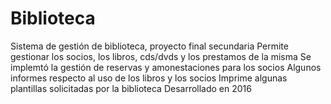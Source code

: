 # Biblioteca
Sistema de gestión de biblioteca, proyecto final secundaria
Permite gestionar los socios, los libros, cds/dvds y los prestamos de la misma
Se implemtó la gestión de reservas y amonestaciones para los socios
Algunos informes respecto al uso de los libros y los socios
Imprime algunas plantillas solicitadas por la biblioteca
Desarrollado en 2016
